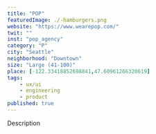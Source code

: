 ```yaml
---
title: "POP"
featuredImage: ./-hamburgers.png
website: "https://www.wearepop.com/"
twit: ""
inst: "pop_agency"
category: "P"
city: "Seattle"
neighborhood: "Downtown"
size: "Large (41-100)"
place: [-122.33418852698841,47.60961266320619]
tags:
    - ux/ui
    - engineering
    - product
published: true
---
```


Description
